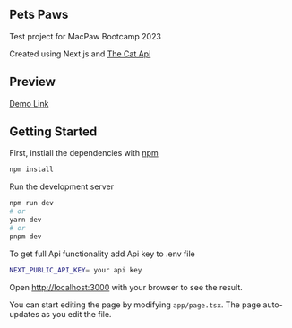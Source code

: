 ## Pets Paws
Test project for MacPaw Bootcamp 2023

Created using Next.js and [The Cat Api](https://www.thecatapi.com/)

## Preview
[Demo Link](https://petspaw-nextjs.vercel.app/)

## Getting Started

First, instiall the dependencies with [npm](https://www.npmjs.com/)


```bash
npm install
```

Run the development server

```bash
npm run dev
# or
yarn dev
# or
pnpm dev
```

To get full Api functionality add Api key to .env file
```bash
NEXT_PUBLIC_API_KEY= your api key
```
Open [http://localhost:3000](http://localhost:3000) with your browser to see the result.

You can start editing the page by modifying `app/page.tsx`. The page auto-updates as you edit the file.
